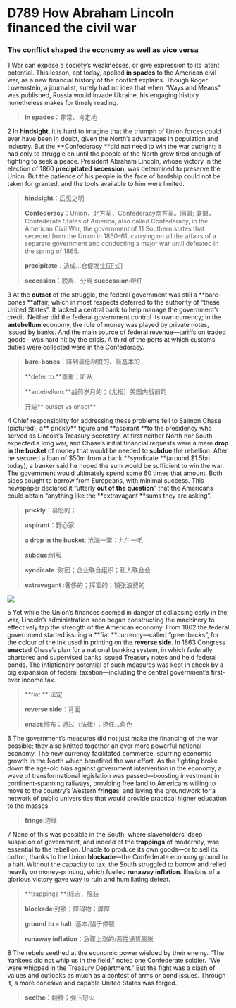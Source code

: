 # D789 How Abraham Lincoln financed the civil war
### **The conflict shaped the economy as well as vice versa**
1 War can expose a society’s weaknesses, or give expression to its latent potential. This lesson, apt today, applied **in spades** to the American civil war, as a new financial history of the conflict explains. Though Roger Lowenstein, a journalist, surely had no idea that when “Ways and Means” was published, Russia would invade Ukraine, his engaging history nonetheless makes for timely reading.

> **in spades**：非常、肯定地
 > 

2 In **hindsight**, it is hard to imagine that the triumph of Union forces could ever have been in doubt, given the North’s advantages in population and industry. But the **Confederacy **did not need to win the war outright; it had only to struggle on until the people of the North grew tired enough of fighting to seek a peace. President Abraham Lincoln, whose victory in the election of 1860 **precipitated secession**, was determined to preserve the Union. But the patience of his people in the face of hardship could not be taken for granted, and the tools available to him were limited.

> **hindsight**：后见之明
 > 
> **Confederacy**：Union，北方军，Confederacy南方军。同盟; 联盟，Confederate States of America, also called Confederacy, in the American Civil War, the government of 11 Southern states that seceded from the Union in 1860–61, carrying on all the affairs of a separate government and conducting a major war until defeated in the spring of 1865.
 > 
> **precipitate**：造成…仓促发生[正式]
 > 
> **secession**：脱离、分离 **succession**:继任
 > 

3 At the **outset** of the struggle, the federal government was still a **bare-bones **affair, which in most respects deferred to the authority of “these United States”. It lacked a central bank to help manage the government’s credit. Neither did the federal government control its own currency; in the **antebellum** economy, the role of money was played by private notes, issued by banks. And the main source of federal revenue—tariffs on traded goods—was hard hit by the crisis. A third of the ports at which customs duties were collected were in the Confederacy.

> **bare-bones**：降到最低限度的、最基本的
 > 
> **defer to:**尊重；听从
 > 
> **antebellum:**战前岁月的；（尤指）美国内战前的
 > 
> 开端**  outset vs onset**
 > 

4 Chief responsibility for addressing these problems fell to Salmon Chase (pictured), a** prickly** figure and **aspirant **to the presidency who served as Lincoln’s Treasury secretary. At first neither North nor South expected a long war, and Chase’s initial financial requests were a mere **drop in the bucket** of money that would be needed to **subdue** the rebellion. After he secured a loan of $50m from a bank **syndicate **(around $1.5bn today), a banker said he hoped the sum would be sufficient to win the war. The government would ultimately spend some 60 times that amount. Both sides sought to borrow from Europeans, with minimal success. This newspaper declared it “utterly **out of the question**” that the Americans could obtain “anything like the **extravagant **sums they are asking”.

> **prickly**：易怒的；
 > 
> **aspirant**：野心家
 > 
> **a drop in the bucket**: 沧海一粟；九牛一毛
 > 
> **subdue**:制服
 > 
> **syndicate** :财团；企业联合组织；私人联合会
 > 
> **extravagant** :奢侈的；挥霍的；铺张浪费的
 > 

![](./archive/img/boxcnbGYiAYu4AJGz4PrCx9tABc.png)

5 Yet while the Union’s finances seemed in danger of collapsing early in the war, Lincoln’s administration soon began constructing the machinery to effectively tap the strength of the American economy. From 1862 the federal government started issuing a **fiat **currency—called “greenbacks”, for the colour of the ink used in printing on the **reverse side**. In 1863 Congress **enact**ed Chase’s plan for a national banking system, in which federally chartered and supervised banks issued Treasury notes and held federal bonds. The inflationary potential of such measures was kept in check by a big expansion of federal taxation—including the central government’s first-ever income tax.

> **fiat **:法定
 > 
> **reverse side**：背面
 > 
> **enact**:颁布；通过（法律）；担任…角色
 > 

6 The government’s measures did not just make the financing of the war possible; they also knitted together an ever more powerful national economy. The new currency facilitated commerce, spurring economic growth in the North which benefited the war effort. As the fighting broke down the age-old bias against government intervention in the economy, a wave of transformational legislation was passed—boosting investment in continent-spanning railways, providing free land to Americans willing to move to the country’s Western **fringe**s, and laying the groundwork for a network of public universities that would provide practical higher education to the masses.

> **fringe**:边缘
 > 

7 None of this was possible in the South, where slaveholders’ deep suspicion of government, and indeed of the **trappings** of modernity, was essential to the rebellion. Unable to produce its own goods—or to sell its cotton, thanks to the Union **blockade**—the Confederate economy ground to a halt. Without the capacity to tax, the South struggled to borrow and relied heavily on money-printing, which fuelled **runaway inflation**. Illusions of a glorious victory gave way to ruin and humiliating defeat.

> **trappings **:标志，服装
 > 
> **blockade**:封锁；障碍物；屏障
 > 
> **ground to a halt**: 基本/陷于停顿
 > 
> **runaway inflation**：急骤上涨的/恶性通货膨胀
 > 

8 The rebels seethed at the economic power wielded by their enemy. “The Yankees did not whip us in the field,” noted one Confederate soldier. “We were whipped in the Treasury Department.” But the fight was a clash of values and outlooks as much as a contest of arms or bond issues. Through it, a more cohesive and capable United States was forged.

> **seethe**：翻腾；强压怒火
 > 

